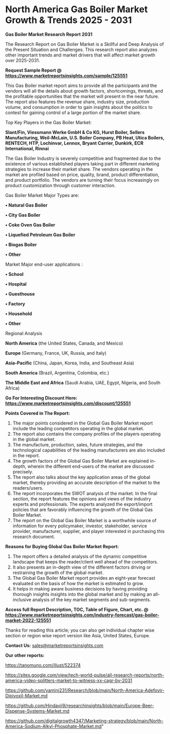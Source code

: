 # North America Gas Boiler Market Growth & Trends 2025 - 2031

<strong>Gas Boiler Market Research Report 2031</strong>

The Research Report on Gas Boiler Market is a Skillful and Deep Analysis of the Present Situation and Challenges. This research report also analyzes other important trends and market drivers that will affect market growth over 2025-2031.

<strong>Request Sample Report @ <a href=https://www.marketreportsinsights.com/sample/125551>https://www.marketreportsinsights.com/sample/125551</a></strong>

This Gas Boiler market report aims to provide all the participants and the vendors will all the details about growth factors, shortcomings, threats, and the profitable opportunities that the market will present in the near future. The report also features the revenue share, industry size, production volume, and consumption in order to gain insights about the politics to contest for gaining control of a large portion of the market share.

Top Key Players in the Gas Boiler Market:

<strong>Slant/Fin, Viessmann Werke GmbH & Co KG, Hurst Boiler, Sellers Manufacturing, Weil-McLain, U.S. Boiler Company, PB Heat, Utica Boilers, RENTECH, HTP, Lochinvar, Lennox, Bryant Carrier, Dunkirk, ECR International, Rinnai</strong>

The Gas Boiler Industry is severely competitive and fragmented due to the existence of various established players taking part in different marketing strategies to increase their market share. The vendors operating in the market are profiled based on price, quality, brand, product differentiation, and product portfolio. The vendors are turning their focus increasingly on product customization through customer interaction.

Gas Boiler Market Major Types are:

<strong>• Natural Gas Boiler

• City Gas Boiler

• Coke Oven Gas Boiler

• Liquefied Petroleum Gas Boiler

• Biogas Boiler

• Other</strong>

Market Major end-user applications :

<strong>• School

• Hospital

• Guesthouse

• Factory

• Household

• Other</strong>

Regional Analysis

</u><strong><b>North America</b></strong> (the United States, Canada, and Mexico)

<strong><b>Europe </b></strong>(Germany, France, UK, Russia, and Italy)

<strong><b>Asia-Pacific</b></strong> (China, Japan, Korea, India, and Southeast Asia)

<strong><b>South America</b></strong> (Brazil, Argentina, Colombia, etc.)

<strong><b>The Middle East and Africa</b></strong> (Saudi Arabia, UAE, Egypt, Nigeria, and South Africa)

<strong>Go For Interesting Discount Here: <a href=https://www.marketreportsinsights.com/discount/125551>https://www.marketreportsinsights.com/discount/125551</a></strong>

<strong>Points Covered in The Report:</strong>
<ol>
  <li>The major points considered in the Global Gas Boiler Market report include the leading competitors operating in the global market.</li>
  <li>The report also contains the company profiles of the players operating in the global market.</li>
  <li>The manufacture, production, sales, future strategies, and the technological capabilities of the leading manufacturers are also included in the report.</li>
  <li>The growth factors of the Global Gas Boiler Market are explained in-depth, wherein the different end-users of the market are discussed precisely.</li>
  <li>The report also talks about the key application areas of the global market, thereby providing an accurate description of the market to the readers/users.</li>
  <li>The report incorporates the SWOT analysis of the market. In the final section, the report features the opinions and views of the industry experts and professionals. The experts analyzed the export/import policies that are favorably influencing the growth of the Global Gas Boiler Market.</li>
  <li>The report on the Global Gas Boiler Market is a worthwhile source of information for every policymaker, investor, stakeholder, service provider, manufacturer, supplier, and player interested in purchasing this research document.</li>
</ol>
<strong>Reasons for Buying Global Gas Boiler Market Report:</strong>

<ol>
  <li>The report offers a detailed analysis of the dynamic competitive landscape that keeps the reader/client well ahead of the competitors.</li>
  <li>It also presents an in-depth view of the different factors driving or restraining the growth of the global market.</li>
  <li>The Global Gas Boiler Market report provides an eight-year forecast evaluated on the basis of how the market is estimated to grow.</li>
  <li>It helps in making aware business decisions by having providing thorough insights insights into the global market and by making an all-inclusive analysis of the key market segments and sub-segments.</li>
</ol>
<strong>Access full Report Description, TOC, Table of Figure, Chart, etc. @ <a href=https://www.marketreportsinsights.com/industry-forecast/gas-boiler-market-2022-125551>https://www.marketreportsinsights.com/industry-forecast/gas-boiler-market-2022-125551</a></strong>


Thanks for reading this article; you can also get individual chapter wise section or region wise report version like Asia, United States, Europe.

<strong>Contact Us:</strong>
sales@marketreportsinsights.com

<strong>Our other reports:</strong>

<a href=https://tanomuno.com/illust/522374>https://tanomuno.com/illust/522374</a>

<a href=https://sites.google.com/view/tech-world-pulse/all-research-reports/north-america-video-splitters-market-to-witness-xx-cagr-by-2031>https://sites.google.com/view/tech-world-pulse/all-research-reports/north-america-video-splitters-market-to-witness-xx-cagr-by-2031</a>

<a href=https://github.com/yamini231/Research/blob/main/North-America-Adefovir-Dipivoxil-Market.md>https://github.com/yamini231/Research/blob/main/North-America-Adefovir-Dipivoxil-Market.md</a>

<a href=https://github.com/Hindavii9/researchinsights/blob/main/Europe-Beer-Dispense-Systems-Market.md>https://github.com/Hindavii9/researchinsights/blob/main/Europe-Beer-Dispense-Systems-Market.md</a>

<a href=https://github.com/digitalgrowth4347/Marketing-strategy/blob/main/North-America-Sodium-Alkyl-Phosphate-Market.md>https://github.com/digitalgrowth4347/Marketing-strategy/blob/main/North-America-Sodium-Alkyl-Phosphate-Market.md</a>"
